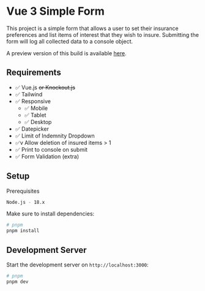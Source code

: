 # Vue 3 Simple Form

This project is a simple form that allows a user to set their insurance preferences and list items of interest that they wish to insure. Submitting the form will log all collected data to a console object.

A preview version of this build is available [here](https://lew-kni.github.io/vue-3-simple-form/).

## Requirements

- ✅ Vue.js ~~or Knockout.js~~
- ✅ Tailwind
- ✅ Responsive
  - ✅ Mobile
  - ✅ Tablet
  - ✅ Desktop
- ✅ Datepicker
- ✅ Limit of Indemnity Dropdown
- ✅v Allow deletion of insured items > 1
- ✅ Print to console on submit
- ✅ Form Validation (extra)

## Setup

Prerequisites

```bash
Node.js - 18.x
```

Make sure to install dependencies:

```bash
# pnpm
pnpm install
```

## Development Server

Start the development server on `http://localhost:3000`:

```bash
# pnpm
pnpm dev
```
